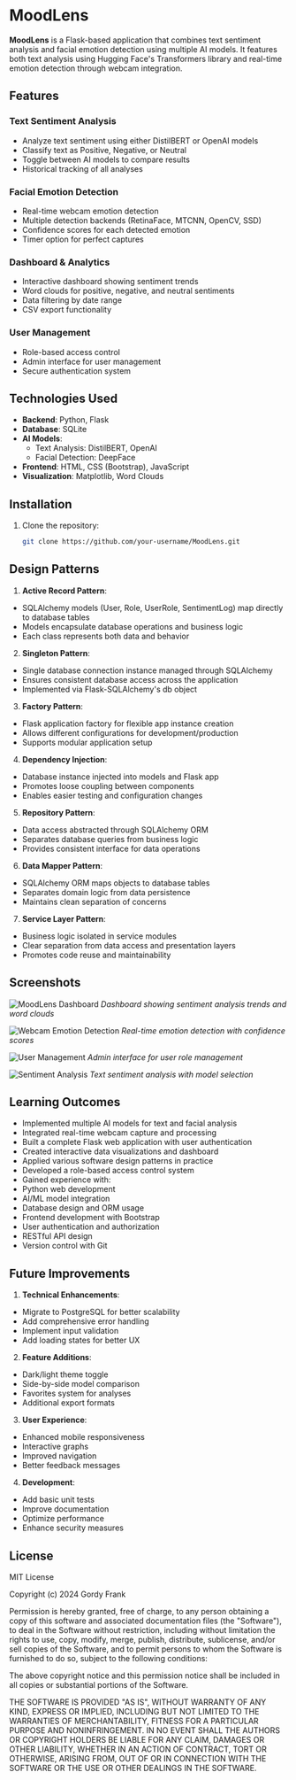 # MoodLens

**MoodLens** is a Flask-based application that combines text sentiment analysis and facial emotion detection using multiple AI models. It features both text analysis using Hugging Face's Transformers library and real-time emotion detection through webcam integration.

## Features

### Text Sentiment Analysis
- Analyze text sentiment using either DistilBERT or OpenAI models
- Classify text as Positive, Negative, or Neutral
- Toggle between AI models to compare results
- Historical tracking of all analyses

### Facial Emotion Detection
- Real-time webcam emotion detection
- Multiple detection backends (RetinaFace, MTCNN, OpenCV, SSD)
- Confidence scores for each detected emotion
- Timer option for perfect captures

### Dashboard & Analytics
- Interactive dashboard showing sentiment trends
- Word clouds for positive, negative, and neutral sentiments
- Data filtering by date range
- CSV export functionality

### User Management
- Role-based access control
- Admin interface for user management
- Secure authentication system

## Technologies Used
- **Backend**: Python, Flask
- **Database**: SQLite
- **AI Models**: 
  - Text Analysis: DistilBERT, OpenAI
  - Facial Detection: DeepFace
- **Frontend**: HTML, CSS (Bootstrap), JavaScript
- **Visualization**: Matplotlib, Word Clouds

## Installation
1. Clone the repository:
   ```bash
   git clone https://github.com/your-username/MoodLens.git

## Design Patterns

1. **Active Record Pattern**:
  - SQLAlchemy models (User, Role, UserRole, SentimentLog) map directly to database tables
  - Models encapsulate database operations and business logic
  - Each class represents both data and behavior

2. **Singleton Pattern**: 
  - Single database connection instance managed through SQLAlchemy
  - Ensures consistent database access across the application
  - Implemented via Flask-SQLAlchemy's db object

3. **Factory Pattern**:
  - Flask application factory for flexible app instance creation
  - Allows different configurations for development/production
  - Supports modular application setup

4. **Dependency Injection**:
  - Database instance injected into models and Flask app
  - Promotes loose coupling between components
  - Enables easier testing and configuration changes

5. **Repository Pattern**:
  - Data access abstracted through SQLAlchemy ORM
  - Separates database queries from business logic
  - Provides consistent interface for data operations

6. **Data Mapper Pattern**: 
  - SQLAlchemy ORM maps objects to database tables
  - Separates domain logic from data persistence
  - Maintains clean separation of concerns

7. **Service Layer Pattern**:
  - Business logic isolated in service modules
  - Clear separation from data access and presentation layers
  - Promotes code reuse and maintainability

## Screenshots

![MoodLens Dashboard](/screenshots/dashboard.png)
*Dashboard showing sentiment analysis trends and word clouds*

![Webcam Emotion Detection](/screenshots/webcam.png)
*Real-time emotion detection with confidence scores*

![User Management](/screenshots/users.png)
*Admin interface for user role management*

![Sentiment Analysis](/screenshots/sentiment.png)
*Text sentiment analysis with model selection*

## Learning Outcomes

- Implemented multiple AI models for text and facial analysis
- Integrated real-time webcam capture and processing
- Built a complete Flask web application with user authentication
- Created interactive data visualizations and dashboard
- Applied various software design patterns in practice
- Developed a role-based access control system
- Gained experience with:
 - Python web development
 - AI/ML model integration
 - Database design and ORM usage
 - Frontend development with Bootstrap
 - User authentication and authorization
 - RESTful API design
 - Version control with Git

## Future Improvements

1. **Technical Enhancements**:
  - Migrate to PostgreSQL for better scalability
  - Add comprehensive error handling
  - Implement input validation
  - Add loading states for better UX

2. **Feature Additions**:
  - Dark/light theme toggle
  - Side-by-side model comparison
  - Favorites system for analyses
  - Additional export formats

3. **User Experience**:
  - Enhanced mobile responsiveness
  - Interactive graphs
  - Improved navigation
  - Better feedback messages

4. **Development**:
  - Add basic unit tests
  - Improve documentation
  - Optimize performance
  - Enhance security measures

## License

MIT License

Copyright (c) 2024 Gordy Frank

Permission is hereby granted, free of charge, to any person obtaining a copy
of this software and associated documentation files (the "Software"), to deal
in the Software without restriction, including without limitation the rights
to use, copy, modify, merge, publish, distribute, sublicense, and/or sell
copies of the Software, and to permit persons to whom the Software is
furnished to do so, subject to the following conditions:

The above copyright notice and this permission notice shall be included in all
copies or substantial portions of the Software.

THE SOFTWARE IS PROVIDED "AS IS", WITHOUT WARRANTY OF ANY KIND, EXPRESS OR
IMPLIED, INCLUDING BUT NOT LIMITED TO THE WARRANTIES OF MERCHANTABILITY,
FITNESS FOR A PARTICULAR PURPOSE AND NONINFRINGEMENT. IN NO EVENT SHALL THE
AUTHORS OR COPYRIGHT HOLDERS BE LIABLE FOR ANY CLAIM, DAMAGES OR OTHER
LIABILITY, WHETHER IN AN ACTION OF CONTRACT, TORT OR OTHERWISE, ARISING FROM,
OUT OF OR IN CONNECTION WITH THE SOFTWARE OR THE USE OR OTHER DEALINGS IN THE
SOFTWARE.


